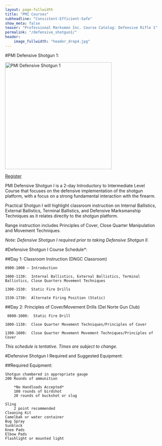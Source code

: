 ```yaml
---
layout: page-fullwidth
title: "PMI Courses"
subheadline: "Consistent-Efficient-Safe"
show_meta: false
teaser: "Professional Marksmen Inc. Course Catalog: Defensive Rifle 1"
permalink: "/defensive_shotgun1/"
header:
    image_fullwidth: "header_drop4.jpg"
---
```



#PMI Defensive Shotgun 1:

<a href="https://store.professionalmarksmen.com/index.php?l=product_detail&p=3" target="_blank"><img src="http://professionalmarksmen.com/images/defshot1.jpg" alt="PMI Defensive Shotgun 1" style="width:350px;height:350px;">

<a href="https://store.professionalmarksmen.com/index.php?l=product_detail&p=3" class="button round">Register</a>



PMI Defensive Shotgun I is a 2-day Introductory to Intermediate Level Course that focuses on the defensive implementation of the shotgun platform, with a focus on a strong fundamental interaction with the firearm.

Practical Shotgun I will highlight classroom instruction on Internal Ballistics, External Ballistics, Terminal Ballistics, and Defensive Marksmanship Techniques as it relates directly to the shotgun platform. 

Range instruction includes Principles of Cover, Close Quarter Manipulation and Movement Techniques.


*Note:  Defensive Shotgun I required prior to taking Defensive Shotgun II.*

#Defensive Shotgun I Course Schedule*:


##Day 1:  Classroom Instruction (DNGC Classroom)

	0900-1000 – Introduction

	1000-1130:  Internal Ballistics, External Ballistics, Terminal Ballistics, Close Quarters Movement Techniques

	1300-1530:  Static Fire Drills

	1530-1730:  Alternate Firing Position (Static)


##Day 2:  Principles of Cover/Movement Drills (Del Norte Gun Club)

	 0800-1000:  Static Fire Drill

	1000-1130:  Close Quarter Movement Techniques/Principles of Cover

	1300-1600:  Close Quarter Movement Movement Techniques/Principles of Cover

     

*This schedule is tentative.  Times are subject to change.*



#Defensive Shotgun I Required and Suggested Equipment:


##Required Equipment:

    Shotgun chambered in appropriate gauge
    200 Rounds of ammunition

        *No Handloads Accepted*
        180 rounds of birdshot
        20 rounds of buckshot or slug
		
    Sling
        2 point recommended
    Cleaning Kit
    Camelbak or water container
    Bug Spray
    Sunblock
    Knee Pads
    Elbow Pads
    Flashlight or mounted light



 [1]: https://store.professionalmarksmen.com/index.php?l=product_detail&p=3
 [2]: #
 [3]: #
 [4]: #
 [5]: #
 [6]: #
 [7]: #
 [8]: #
 [9]: #
 [10]: #